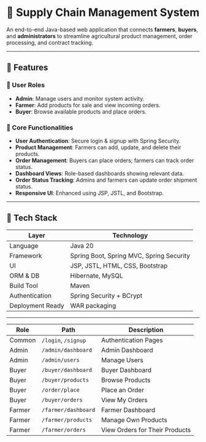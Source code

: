 # 🌾 Supply Chain Management System

An end-to-end Java-based web application that connects **farmers**, **buyers**, and **administrators** to streamline agricultural product management, order processing, and contract tracking.

---

## 🚀 Features

### 👤 User Roles
- **Admin**: Manage users and monitor system activity.
- **Farmer**: Add products for sale and view incoming orders.
- **Buyer**: Browse available products and place orders.

### 🛒 Core Functionalities
- **User Authentication**: Secure login & signup with Spring Security.
- **Product Management**: Farmers can add, update, and delete their products.
- **Order Management**: Buyers can place orders; farmers can track order status.
- **Dashboard Views**: Role-based dashboards showing relevant data.
- **Order Status Tracking**: Admins and farmers can update order shipment status.
- **Responsive UI**: Enhanced using JSP, JSTL, and Bootstrap.

---

## 🧰 Tech Stack

| Layer              | Technology                            |
|--------------------|----------------------------------------|
| Language           | Java 20                                |
| Framework          | Spring Boot, Spring MVC, Spring Security |
| UI                 | JSP, JSTL, HTML, CSS, Bootstrap        |
| ORM & DB           | Hibernate, MySQL                       |
| Build Tool         | Maven                                  |
| Authentication     | Spring Security + BCrypt               |
| Deployment Ready   | WAR packaging                          |

---



| Role   | Path                | Description                    |
| ------ | ------------------- | ------------------------------ |
| Common | `/login`, `/signup` | Authentication Pages           |
| Admin  | `/admin/dashboard`  | Admin Dashboard                |
| Admin  | `/admin/users`      | Manage Users                   |
| Buyer  | `/buyer/dashboard`  | Buyer Dashboard                |
| Buyer  | `/buyer/products`   | Browse Products                |
| Buyer  | `/order/place`      | Place an Order                 |
| Buyer  | `/buyer/orders`     | View My Orders                 |
| Farmer | `/farmer/dashboard` | Farmer Dashboard               |
| Farmer | `/farmer/products`  | Manage Own Products            |
| Farmer | `/farmer/orders`    | View Orders for Their Products |


